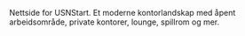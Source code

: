 Nettside for USNStart. Et moderne kontorlandskap med åpent arbeidsområde, private kontorer, lounge, spillrom og mer.  
